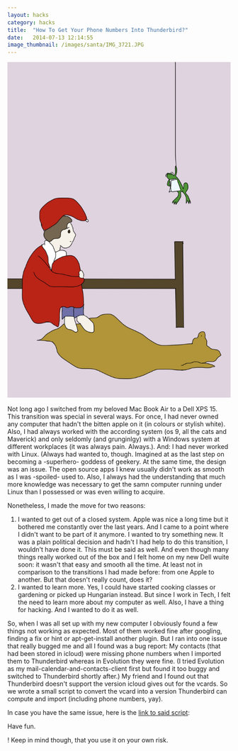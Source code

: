 ```yaml
---
layout: hacks
category: hacks
title:  "How To Get Your Phone Numbers Into Thunderbird?"
date:   2014-07-13 12:14:55
image_thumbnail: /images/santa/IMG_3721.JPG
---
```


<img src="/images/santa/IMG_3721.JPG" class="half-width left" />

Not long ago I switched from my beloved Mac Book Air to a Dell XPS 15. 
This transition was special in several ways. 
For once, I had never owned any computer that hadn't the bitten apple on it (in colours or stylish white).
Also, I had always worked with the according system (os 9, all the cats and Maverick) and only seldomly (and grunginlgy) with a Windows system at different workplaces (it was always pain. Always.).
And: I had never worked with Linux. (Always had wanted to, though. Imagined at as the last step on becoming a -superhero- goddess of geekery. At the same time, the design was an issue. The open source apps I knew usually didn't work as smooth as I was -spoiled- used to. Also, I always had the understanding that much more knowledge was necessary to get the samn computer running under Linux than I possessed or was even willing to acquire. 

Nonetheless, I made the move for two reasons:
1. I wanted to get out of a closed system. Apple was nice a long time but it bothered me constantly over the last years. And I came to a point where I didn't want to be part of it anymore. I wanted to try something new. It was a plain political decision and hadn't I had help to do this transition, I wouldn't have done it. This must be said as well. And even though many things really worked out of the box and I felt home on my new Dell wuite soon: it wasn't that easy and smooth all the time. At least not in comparison to the transitions I had made before: from one Apple to another. But that doesn't really count, does it? 
2. I wanted to learn more. Yes, I could have started cooking classes or gardening or picked up Hungarian instead. But since I work in Tech, I felt the need to learn more about my computer as well. Also, I have a thing for hacking. And I wanted to do it as well.
 
So, when I was all set up with my new computer I obviously found a few things not working as expected. Most of them worked fine after googling, finding a fix or hint or apt-get-install another plugin. But I ran into one issue that really bugged me and all I found was a bug report: 
My contacts (that had been stored in icloud) were missing phone numbers when I imported them to Thunderbird whereas in Evolution they were fine. (I tried Evolution as my mail-calendar-and-contacts-client first but found it too buggy and switched to Thunderbird shortly after.)
My friend and I found out that Thunderbird doesn't support the version icloud gives out for the vcards.
So we wrote a small script to convert the vcard into a version Thunderbird can compute and import (including phone numbers, yay).

In case you have the same issue, here is the [link to said script][1]: 

Have fun.

! Keep in mind though, that you use it on your own risk.



[1]: https://github.com/slightlyopaque/phoneNumberConverter-for-thunderbird

<img src="http://vg03.met.vgwort.de/na/47d2ab6afe3145c08d61b8fa2e681417" width="1" height="1" alt="">
